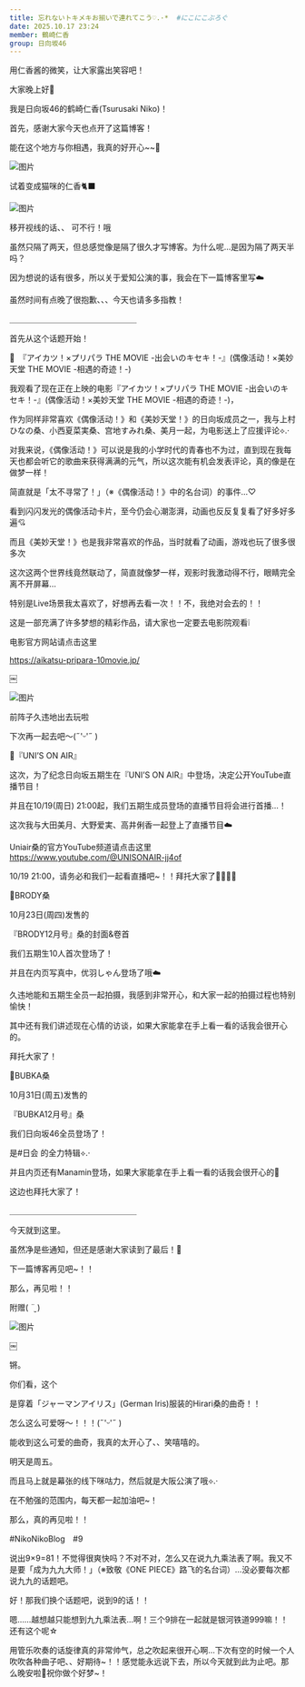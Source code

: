 ```yaml
---
title: 忘れないトキメキお揃いで連れてこう♡.·*  #にこにこぶろぐ
date: 2025.10.17 23:24
member: 鶴崎仁香
group: 日向坂46
---
```


用仁香酱的微笑，让大家露出笑容吧！







大家晚上好🌛



我是日向坂46的鹤崎仁香(Tsurusaki Niko)！






首先，感谢大家今天也点开了这篇博客！



能在这个地方与你相遇，我真的好开心~~🤍





![图片](https://cdn.hinatazaka46.com/files/14/diary/official/member/moblog/202510/mobzznnDm.jpg)


试着变成猫咪的仁香🐈‍⬛






![图片](https://cdn.hinatazaka46.com/files/14/diary/official/member/moblog/202510/mobFVGFFI.jpg)



移开视线的话、、 可不行！哦






虽然只隔了两天，但总感觉像是隔了很久才写博客。为什么呢…是因为隔了两天半吗？



因为想说的话有很多，所以关于爱知公演的事，我会在下一篇博客里写☁️



虽然时间有点晚了很抱歉、、、今天也请多多指教！




＿＿＿＿＿＿＿＿＿＿＿＿＿＿＿＿





首先从这个话题开始！




🤍　『アイカツ！×プリパラ THE MOVIE -出会いのキセキ！-』(偶像活动！×美妙天堂 THE MOVIE -相遇的奇迹！-)



我观看了现在正在上映的电影『アイカツ！×プリパラ THE MOVIE -出会いのキセキ！-』(偶像活动！×美妙天堂 THE MOVIE -相遇的奇迹！-)，


作为同样非常喜欢《偶像活动！》和《美妙天堂！》的日向坂成员之一，我与上村ひなの桑、小西夏菜実桑、宫地すみれ桑、美月一起，为电影送上了应援评论︎︎⟡.·



对我来说，《偶像活动！》可以说是我的小学时代的青春也不为过，直到现在我每天也都会听它的歌曲来获得满满的元气，所以这次能有机会发表评论，真的像是在做梦一样！



简直就是「太不寻常了！」（※《偶像活动！》中的名台词）的事件…♡



看到闪闪发光的偶像活动卡片，至今仍会心潮澎湃，动画也反反复复看了好多好多遍💘


而且《美妙天堂！》也是我非常喜欢的作品，当时就看了动画，游戏也玩了很多很多次



这次这两个世界线竟然联动了，简直就像梦一样，观影时我激动得不行，眼睛完全离不开屏幕…


特别是Live场景我太喜欢了，好想再去看一次！！不，我绝对会去的！！



这是一部充满了许多梦想的精彩作品，请大家也一定要去电影院观看❕



电影官方网站请点击这里

https://aikatsu-pripara-10movie.jp/



￼




![图片](https://cdn.hinatazaka46.com/files/14/diary/official/member/moblog/202510/mobLA3H90.jpg)



前阵子久违地出去玩啦


下次再一起去吧〜(˶'ᵕ'˶ )‪︎








🤍『UNI’S ON AIR』


这次，为了纪念日向坂五期生在『UNI’S ON AIR』中登场，决定公开YouTube直播节目！


并且在10/19(周日) 21:00起，我们五期生成员登场的直播节目将会进行首播…！


这次我与大田美月、大野爱実、高井俐香一起登上了直播节目☁️



Uniair桑的官方YouTube频道请点击这里
https://www.youtube.com/@UNISONAIR-jj4of


10/19 21:00，请务必和我们一起看直播吧~！！拜托大家了🙇🏻‍♀️❕




🤍BRODY桑


10月23日(周四)发售的

『BRODY12月号』桑的封面&卷首

我们五期生10人首次登场了！


并且在内页写真中，优羽しゃん登场了哦☁️


久违地能和五期生全员一起拍摄，我感到非常开心，和大家一起的拍摄过程也特别愉快！


其中还有我们讲述现在心情的访谈，如果大家能拿在手上看一看的话我会很开心的。


拜托大家了！



🤍BUBKA桑


10月31日(周五)发售的

『BUBKA12月号』桑

我们日向坂46全员登场了！


是#日会 的全力特辑︎︎⟡.·


并且内页还有Manamin登场，如果大家能拿在手上看一看的话我会很开心的🦀


这边也拜托大家了！




＿＿＿＿＿＿＿＿＿＿＿＿＿＿＿＿



今天就到这里。



虽然净是些通知，但还是感谢大家读到了最后！🩵



下一篇博客再见吧~！！


那么，再见啦！！

















附赠( ¨̮ )



![图片](https://cdn.hinatazaka46.com/files/14/diary/official/member/moblog/202510/mob07nh5R.jpg)

￼



锵。




你们看，这个



是穿着「ジャーマンアイリス」(German Iris)服装的Hirari桑的曲奇！！


怎么这么可爱呀〜！！！(˶'ᵕ'˶ )‪︎



能收到这么可爱的曲奇，我真的太开心了、、笑嘻嘻的。




明天是周五。



而且马上就是幕张的线下咪咕力，然后就是大阪公演了哦︎︎︎︎⟡.·



在不勉强的范围内，每天都一起加油吧~！



那么，真的再见啦！！





#NikoNikoBlog　#9



说出9×9=81！不觉得很爽快吗？不对不对，怎么又在说九九乘法表了啊。我又不是要「成为九九大师！」（※致敬《ONE PIECE》路飞的名台词）…没必要每次都说九九的话题吧。


好！那我们换个话题吧，说到9的话！！


嗯……越想越只能想到九九乘法表…啊！三个9排在一起就是银河铁道999嘛！！还有这个呢☆


用管乐吹奏的话旋律真的非常帅气，总之吹起来很开心啊…下次有空的时候一个人吹吹各种曲子吧、、好期待~！！感觉能永远说下去，所以今天就到此为止吧。那么晚安啦🌙祝你做个好梦~！